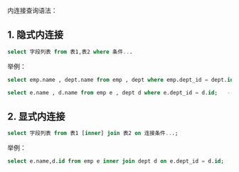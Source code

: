 内连接查询语法：

## 1. 隐式内连接

```sql
select 字段列表 from 表1,表2 where 条件...
```

举例：

```sql
select emp.name , dept.name from emp , dept where emp.dept_id = dept.id;
```

```sql
select e.name , d.name from emp e , dept d where e.dept_id = d.id;   -- 为表取别名
```



## 2. 显式内连接

```sql
select 字段列表 from 表1 [inner] join 表2 on 连接条件...;
```

举例：

```sql
select e.name,d.id from emp e inner join dept d on e.dept_id = d.id;
```

